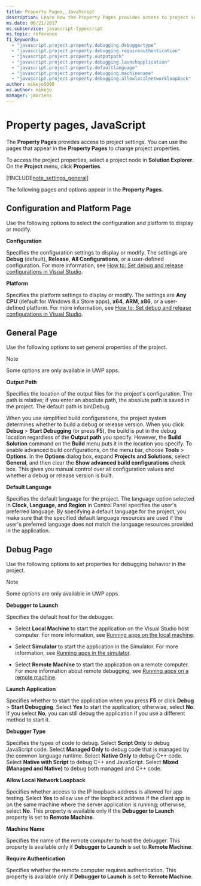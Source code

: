 ```yaml
---
title: Property Pages, JavaScript
description: Learn how the Property Pages provides access to project settings and how to use the pages that appear in the Property Pages to change project properties.
ms.date: 06/21/2017
ms.subservice: javascript-typescript
ms.topic: reference
f1_keywords:
  - "javascript.project.property.debugging.debuggertype"
  - "javascript.project.property.debugging.requireauthentication"
  - "javascript.project.property.outputpath"
  - "javascript.project.property.debugging.launchapplication"
  - "javascript.project.property.defaultlanguage"
  - "javascript.project.property.debugging.machinename"
  - "javascript.project.property.debugging.allowlocalnetworkloopback"
author: mikejo5000
ms.author: mikejo
manager: jmartens
---
```

# Property pages, JavaScript


The **Property Pages** provides access to project settings. You can use the pages that appear in the **Property Pages** to change project properties.

To access the project properties, select a project node in **Solution Explorer**. On the **Project** menu, click **Properties**.

[!INCLUDE[note_settings_general](../../data-tools/includes/note_settings_general_md.md)]

The following pages and options appear in the **Property Pages**.

## Configuration and Platform Page

Use the following options to select the configuration and platform to display or modify.

 **Configuration**

Specifies the configuration settings to display or modify. The settings are **Debug** (default), **Release**, **All Configurations**, or a user-defined configuration. For more information, see [How to: Set debug and release configurations in Visual Studio](../../debugger/how-to-set-debug-and-release-configurations.md).

 **Platform**

Specifies the platform settings to display or modify. The settings are **Any CPU** (default for Windows 8.x Store apps), **x64**, **ARM**, **x86**, or a user-defined platform. For more information, see [How to: Set debug and release configurations in Visual Studio](../../debugger/how-to-set-debug-and-release-configurations.md).

## General Page

Use the following options to set general properties of the project.

> [!NOTE]
> Some options are only available in UWP apps.

 **Output Path**

Specifies the location of the output files for the project's configuration. The path is relative; if you enter an absolute path, the absolute path is saved in the project. The default path is bin\Debug.

When you use simplified build configurations, the project system determines whether to build a debug or release version. When you click  **Debug** > **Start Debugging** (or press **F5**), the build is put in the debug location regardless of the **Output path** you specify. However, the **Build Solution** command on the **Build** menu puts it in the location you specify. To enable advanced build configurations, on the menu bar, choose **Tools** > **Options**. In the **Options** dialog box, expand **Projects and Solutions**, select **General**, and then clear the **Show advanced build configurations** check box. This gives you manual control over all configuration values and whether a debug or release version is built.

 **Default Language**

Specifies the default language for the project. The language option selected in **Clock, Language, and Region** in Control Panel specifies the user's preferred language. By specifying a default language for the project, you make sure that the specified default language resources are used if the user's preferred language does not match the language resources provided in the application.

## Debug Page

Use the following options to set properties for debugging behavior in the project.

> [!NOTE]
> Some options are only available in UWP apps.

 **Debugger to Launch**

Specifies the default host for the debugger.

- Select **Local Machine** to start the application on the Visual Studio host computer. For more information, see [Running apps on the local machine](../../debugger/start-a-debugging-session-for-a-store-app-in-visual-studio-vb-csharp-cpp-and-xaml.md).

- Select **Simulator** to start the application in the Simulator. For more information, see [Running apps in the simulator](../../debugger/run-windows-store-apps-in-the-simulator.md).

- Select **Remote Machine** to start the application on a remote computer. For more information about remote debugging, see [Running apps on a remote machine](../../debugger/run-windows-store-apps-on-a-remote-machine.md).

**Launch Application**

Specifies whether to start the application when you press **F5** or click **Debug** > **Start Debugging**. Select **Yes** to start the application; otherwise, select **No**. If you select **No**, you can still debug the application if you use a different method to start it.

**Debugger Type**

Specifies the types of code to debug. Select **Script Only** to debug JavaScript code. Select **Managed Only** to debug code that is managed by the common language runtime. Select **Native Only** to debug C++ code. Select **Native with Script** to debug C++ and JavaScript. Select **Mixed (Managed and Native)** to debug both managed and C++ code.

**Allow Local Network Loopback**

Specifies whether access to the IP loopback address is allowed for app testing. Select **Yes** to allow use of the loopback address if the client app is on the same machine where the server application is running; otherwise, select **No**. This property is available only if the **Debugger to Launch** property is set to **Remote Machine**.

**Machine Name**

Specifies the name of the remote computer to host the debugger. This property is available only if **Debugger to Launch** is set to **Remote Machine**.

**Require Authentication**

Specifies whether the remote computer requires authentication. This property is available only if **Debugger to Launch** is set to **Remote Machine**.
